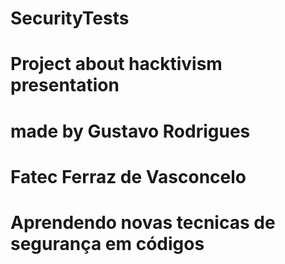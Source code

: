# SecurityTests
# Project about hacktivism presentation
# made by Gustavo Rodrigues
# Fatec Ferraz de Vasconcelo
# Aprendendo novas tecnicas de segurança em códigos
